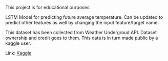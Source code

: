 This project is for educational purposes.


LSTM Model for predicting future average temperature. Can be updated to predict other features as well by changing the input feature/target name.


This dataset has been collected from Weather Undergroud API. Dataset ownership and credit goes to them. This data is in turn made public by a kaggle user.

Link: <a href = 'https://www.kaggle.com/datasets/sumanthvrao/daily-climate-time-series-data'>Kaggle</a><br>
